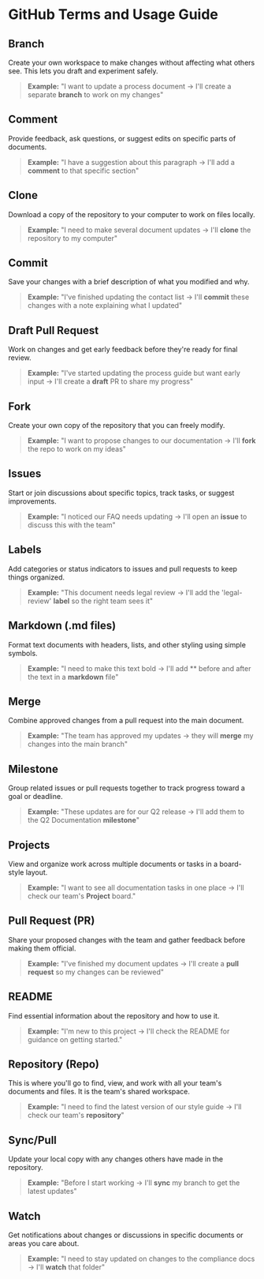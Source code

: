 # GitHub Terms and Usage Guide

## Branch
Create your own workspace to make changes without affecting what others see. This lets you draft and experiment safely.

> **Example:** "I want to update a process document → I'll create a separate **branch** to work on my changes"

## Comment
Provide feedback, ask questions, or suggest edits on specific parts of documents.

> **Example:** "I have a suggestion about this paragraph → I'll add a **comment** to that specific section"

## Clone
Download a copy of the repository to your computer to work on files locally.

> **Example:** "I need to make several document updates → I'll **clone** the repository to my computer"

## Commit
Save your changes with a brief description of what you modified and why.

> **Example:** "I've finished updating the contact list → I'll **commit** these changes with a note explaining what I updated"

## Draft Pull Request
Work on changes and get early feedback before they're ready for final review.

> **Example:** "I've started updating the process guide but want early input → I'll create a **draft** PR to share my progress"

## Fork
Create your own copy of the repository that you can freely modify.

> **Example:** "I want to propose changes to our documentation → I'll **fork** the repo to work on my ideas"

## Issues
Start or join discussions about specific topics, track tasks, or suggest improvements.

> **Example:** "I noticed our FAQ needs updating → I'll open an **issue** to discuss this with the team"

## Labels
Add categories or status indicators to issues and pull requests to keep things organized.

> **Example:** "This document needs legal review → I'll add the 'legal-review' **label** so the right team sees it"

## Markdown (.md files)
Format text documents with headers, lists, and other styling using simple symbols.

> **Example:** "I need to make this text bold → I'll add \*\* before and after the text in a **markdown** file"

## Merge
Combine approved changes from a pull request into the main document.

> **Example:** "The team has approved my updates → they will **merge** my changes into the main branch"

## Milestone
Group related issues or pull requests together to track progress toward a goal or deadline.

> **Example:** "These updates are for our Q2 release → I'll add them to the Q2 Documentation **milestone**"

## Projects
View and organize work across multiple documents or tasks in a board-style layout.

> **Example:** "I want to see all documentation tasks in one place → I'll check our team's **Project** board."

## Pull Request (PR)
Share your proposed changes with the team and gather feedback before making them official.

> **Example:** "I've finished my document updates → I'll create a **pull request** so my changes can be reviewed"

## README
Find essential information about the repository and how to use it.

> **Example:** "I'm new to this project → I'll check the README for guidance on getting started."

## Repository (Repo)
This is where you'll go to find, view, and work with all your team's documents and files. It is the team's shared workspace.

> **Example:** "I need to find the latest version of our style guide → I'll check our team's **repository**"

## Sync/Pull
Update your local copy with any changes others have made in the repository.

> **Example:** "Before I start working → I'll **sync** my branch to get the latest updates"

## Watch
Get notifications about changes or discussions in specific documents or areas you care about.

> **Example:** "I need to stay updated on changes to the compliance docs → I'll **watch** that folder"
